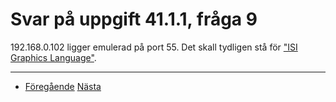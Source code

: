 # Svar på uppgift 41.1.1, fråga 9

192.168.0.102 ligger emulerad på port 55. Det skall
tydligen stå för ["ISI Graphics Language"](https://en.wikipedia.org/wiki/List_of_TCP_and_UDP_port_numbers).

----
- [Föregående](d41-1-1-8.md) [Nästa](d41-1-1-10.md)